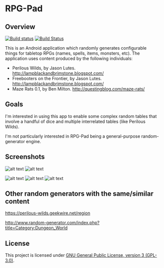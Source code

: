 # RPG-Pad

## Overview

[![Build status](https://circleci.com/gh/stevesea/RPGpad.svg?&style=shield&circle-token=d5b638c2be4157b4b3bdd347bd139c392968d7db)](https://circleci.com/gh/stevesea/RPGpad)
[![Build Status](https://travis-ci.org/stevesea/RPGpad.svg?branch=master)](https://travis-ci.org/stevesea/RPGpad)

This is an Android application which randomly generates configurable things for tabletop RPGs
(names, spells, items, monsters, etc). The application uses content produced by the following individuals:

* Perilous Wilds, by Jason Lutes. http://lampblackandbrimstone.blogspot.com/
* Freebooters on the Frontier, by Jason Lutes. http://lampblackandbrimstone.blogspot.com/
* Maze Rats 0.1, by Ben Milton. http://questingblog.com/maze-rats/

## Goals

I'm interested in using this app to enable some complex random tables that involve a handful of
dice and multiple interrelated tables (like Perilous Wilds).

I'm not particularly interested in RPG-Pad being a general-purpose random-generator engine.

## Screenshots

![alt text](https://github.com/stevesea/RPGpad/raw/master/docs/images/initial_screen.png "The initial screen")
![alt text](https://github.com/stevesea/RPGpad/raw/master/docs/images/nav_drawer.png "Sliding nav bar, acknowledgements")

![alt text](https://github.com/stevesea/RPGpad/raw/master/docs/images/mr_chars.png "Maze Rats - characters")
![alt text](https://github.com/stevesea/RPGpad/raw/master/docs/images/mr_monsters.png "Maze Rats - monsters")
![alt text](https://github.com/stevesea/RPGpad/raw/master/docs/images/mr_spells.png "Maze Rats - spells")

## Other random generators with the same/similar content

https://perilous-wilds.geekwire.net/region

http://www.random-generator.com/index.php?title=Category:Dungeon_World

## License
This project is licensed under [GNU General Public License, version 3 (GPL-3.0)](https://opensource.org/licenses/GPL-3.0).

